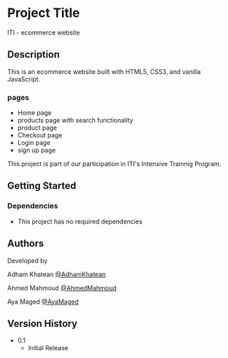 # Project Title

ITI - ecommerce website

## Description

This is an ecommerce website built with HTML5, CSS3, and vanilla JavaScript.

### pages

- Home page
- products page with search functionality
- product page
- Checkout page
- Login page
- sign up page

This project is part of our participation in ITI's Intensive Trainnig Program.

## Getting Started

### Dependencies

- This project has no required dependencies

## Authors

Developed by

Adham Khatean
[@AdhamKhatean](https://github.com/aekhatean)

Ahmed Mahmoud
[@AhmedMahmoud](https://github.com/ahmedsaleh1998)

Aya Maged
[@AyaMaged](https://github.com/ayazeid)

## Version History

- 0.1
  - Initial Release
